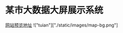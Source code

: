 # 某市大数据大屏展示系统
 [网站预览地址](https://liuhao1234.github.io/largeSizeScreenMonitors/beijingzicai/logistics.html)
!["tuian"]["./static/images/map-bg.png"]